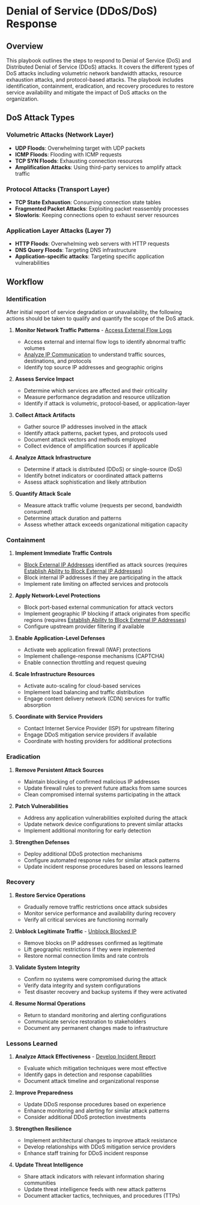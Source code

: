 # Denial of Service (DDoS/DoS) Response

## Overview

This playbook outlines the steps to respond to Denial of Service (DoS) and Distributed Denial of Service (DDoS) attacks. It covers the different types of DoS attacks including volumetric network bandwidth attacks, resource exhaustion attacks, and protocol-based attacks. The playbook includes identification, containment, eradication, and recovery procedures to restore service availability and mitigate the impact of DoS attacks on the organization.

## DoS Attack Types

### Volumetric Attacks (Network Layer)
- **UDP Floods**: Overwhelming target with UDP packets
- **ICMP Floods**: Flooding with ICMP requests
- **TCP SYN Floods**: Exhausting connection resources
- **Amplification Attacks**: Using third-party services to amplify attack traffic

### Protocol Attacks (Transport Layer)
- **TCP State Exhaustion**: Consuming connection state tables
- **Fragmented Packet Attacks**: Exploiting packet reassembly processes
- **Slowloris**: Keeping connections open to exhaust server resources

### Application Layer Attacks (Layer 7)
- **HTTP Floods**: Overwhelming web servers with HTTP requests
- **DNS Query Floods**: Targeting DNS infrastructure
- **Application-specific attacks**: Targeting specific application vulnerabilities

## Workflow

### Identification

After initial report of service degradation or unavailability, the following actions should be taken to qualify and quantify the scope of the DoS attack.

1. **Monitor Network Traffic Patterns** - [Access External Flow Logs](../capability/preparation/C1101.md)
   - Access external and internal flow logs to identify abnormal traffic volumes  
   - [Analyze IP Communication](../capability/identification/C2105.md) to understand traffic sources, destinations, and protocols
   - Identify top source IP addresses and geographic origins

2. **Assess Service Impact**
   - Determine which services are affected and their criticality
   - Measure performance degradation and resource utilization
   - Identify if attack is volumetric, protocol-based, or application-layer

3. **Collect Attack Artifacts**
   - Gather source IP addresses involved in the attack
   - Identify attack patterns, packet types, and protocols used
   - Document attack vectors and methods employed
   - Collect evidence of amplification sources if applicable

4. **Analyze Attack Infrastructure**
   - Determine if attack is distributed (DDoS) or single-source (DoS)
   - Identify botnet indicators or coordinated attack patterns
   - Assess attack sophistication and likely attribution

5. **Quantify Attack Scale**
   - Measure attack traffic volume (requests per second, bandwidth consumed)
   - Determine attack duration and patterns
   - Assess whether attack exceeds organizational mitigation capacity

### Containment

1. **Implement Immediate Traffic Controls**
   - [Block External IP Addresses](../capability/containment/C3101.md) identified as attack sources (requires [Establish Ability to Block External IP Addresses](../capability/preparation/C1111.md))
   - Block internal IP addresses if they are participating in the attack
   - Implement rate limiting on affected services and protocols

2. **Apply Network-Level Protections**
   - Block port-based external communication for attack vectors
   - Implement geographic IP blocking if attack originates from specific regions (requires [Establish Ability to Block External IP Addresses](../capability/preparation/C1111.md))
   - Configure upstream provider filtering if available

3. **Enable Application-Level Defenses**
   - Activate web application firewall (WAF) protections
   - Implement challenge-response mechanisms (CAPTCHA)
   - Enable connection throttling and request queuing

4. **Scale Infrastructure Resources**
   - Activate auto-scaling for cloud-based services
   - Implement load balancing and traffic distribution
   - Engage content delivery network (CDN) services for traffic absorption

5. **Coordinate with Service Providers**
   - Contact Internet Service Provider (ISP) for upstream filtering
   - Engage DDoS mitigation service providers if available
   - Coordinate with hosting providers for additional protections

### Eradication

1. **Remove Persistent Attack Sources**
   - Maintain blocking of confirmed malicious IP addresses
   - Update firewall rules to prevent future attacks from same sources
   - Clean compromised internal systems participating in the attack

2. **Patch Vulnerabilities**
   - Address any application vulnerabilities exploited during the attack
   - Update network device configurations to prevent similar attacks
   - Implement additional monitoring for early detection

3. **Strengthen Defenses**
   - Deploy additional DDoS protection mechanisms
   - Configure automated response rules for similar attack patterns
   - Update incident response procedures based on lessons learned

### Recovery

1. **Restore Service Operations**
   - Gradually remove traffic restrictions once attack subsides
   - Monitor service performance and availability during recovery
   - Verify all critical services are functioning normally

2. **Unblock Legitimate Traffic** - [Unblock Blocked IP](../capability/recovery/C5101.md)
   - Remove blocks on IP addresses confirmed as legitimate
   - Lift geographic restrictions if they were implemented  
   - Restore normal connection limits and rate controls

3. **Validate System Integrity**
   - Confirm no systems were compromised during the attack
   - Verify data integrity and system configurations
   - Test disaster recovery and backup systems if they were activated

4. **Resume Normal Operations**
   - Return to standard monitoring and alerting configurations
   - Communicate service restoration to stakeholders
   - Document any permanent changes made to infrastructure

### Lessons Learned

1. **Analyze Attack Effectiveness** - [Develop Incident Report](../capability/lessons-learned/C6001.md)
   - Evaluate which mitigation techniques were most effective
   - Identify gaps in detection and response capabilities
   - Document attack timeline and organizational response

2. **Improve Preparedness**
   - Update DDoS response procedures based on experience
   - Enhance monitoring and alerting for similar attack patterns
   - Consider additional DDoS protection investments

3. **Strengthen Resilience**
   - Implement architectural changes to improve attack resistance
   - Develop relationships with DDoS mitigation service providers
   - Enhance staff training for DDoS incident response

4. **Update Threat Intelligence**
   - Share attack indicators with relevant information sharing communities
   - Update threat intelligence feeds with new attack patterns
   - Document attacker tactics, techniques, and procedures (TTPs)